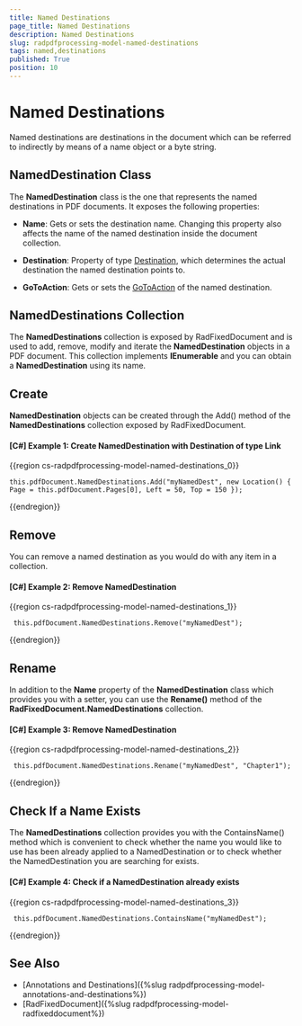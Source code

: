```yaml
---
title: Named Destinations
page_title: Named Destinations
description: Named Destinations
slug: radpdfprocessing-model-named-destinations
tags: named,destinations
published: True
position: 10
---
```


# Named Destinations

Named destinations are destinations in the document which can be referred to indirectly by means of a name object or a byte string.

## NamedDestination Class

The **NamedDestination** class is the one that represents the named destinations in PDF documents. It exposes the following properties:
      

* **Name**: Gets or sets the destination name. Changing this property also affects the name of the named destination inside the document collection.
          

* **Destination**: Property of type [Destination](https://docs.telerik.com/devtools/document-processing/api/Telerik.Windows.Documents.Fixed.Model.Navigation.Destination.html), which determines the actual destination the named destination points to. 
          
* **GoToAction**: Gets or sets the [GoToAction](https://docs.telerik.com/devtools/document-processing/api/Telerik.Windows.Documents.Fixed.Model.Actions.GoToAction.html) of the named destination.


## NamedDestinations Collection

The **NamedDestinations** collection is exposed by RadFixedDocument and is used to add, remove, modify and iterate the **NamedDestination** objects in a PDF document. This collection implements **IEnumerable** and you can obtain a **NamedDestination** using its name.

## Create  

**NamedDestination** objects can be created through the Add() method of the **NamedDestinations** collection exposed by RadFixedDocument.

#### __[C#] Example 1: Create NamedDestination with Destination of type Link__

{{region cs-radpdfprocessing-model-named-destinations_0}}

    this.pdfDocument.NamedDestinations.Add("myNamedDest", new Location() { Page = this.pdfDocument.Pages[0], Left = 50, Top = 150 });
{{endregion}}

## Remove

You can remove a named destination as you would do with any item in a collection.

#### __[C#] Example 2: Remove NamedDestination__

{{region cs-radpdfprocessing-model-named-destinations_1}}

     this.pdfDocument.NamedDestinations.Remove("myNamedDest");
{{endregion}}

## Rename 

In addition to the **Name** property of the **NamedDestination** class which provides you with a setter, you can use the **Rename()** method of the **RadFixedDocument.NamedDestinations** collection.

#### __[C#] Example 3: Remove NamedDestination__

{{region cs-radpdfprocessing-model-named-destinations_2}}

     this.pdfDocument.NamedDestinations.Rename("myNamedDest", "Chapter1");
{{endregion}}

## Check If a Name Exists

The **NamedDestinations** collection provides you with the ContainsName() method which is convenient to check whether the name you would like to use has been already applied to a NamedDestination or to check whether the NamedDestination you are searching for exists.

#### __[C#] Example 4: Check if a NamedDestination already exists__

{{region cs-radpdfprocessing-model-named-destinations_3}}

     this.pdfDocument.NamedDestinations.ContainsName("myNamedDest");
{{endregion}}

## See Also 

* [Annotations and Destinations]({%slug radpdfprocessing-model-annotations-and-destinations%})
* [RadFixedDocument]({%slug radpdfprocessing-model-radfixeddocument%})